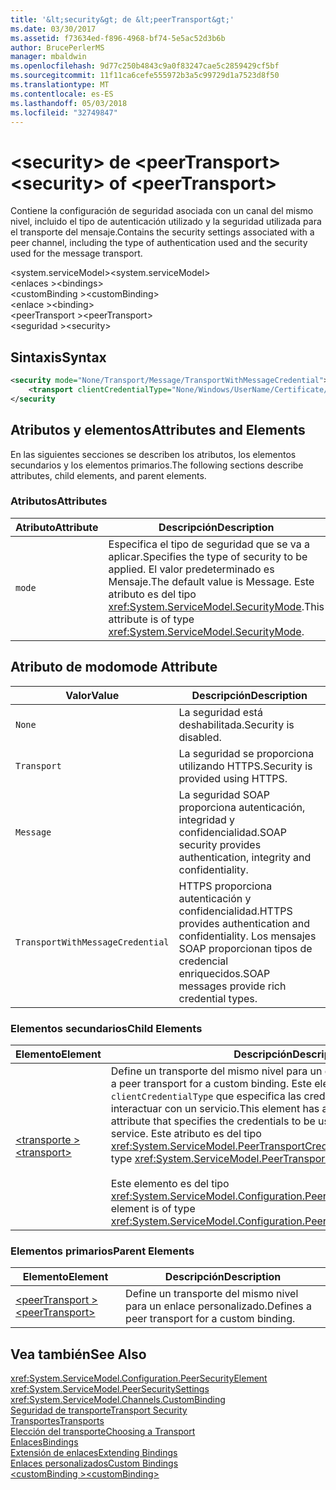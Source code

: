 ```yaml
---
title: '&lt;security&gt; de &lt;peerTransport&gt;'
ms.date: 03/30/2017
ms.assetid: f73634ed-f896-4968-bf74-5e5ac52d3b6b
author: BrucePerlerMS
manager: mbaldwin
ms.openlocfilehash: 9d77c250b4843c9a0f83247cae5c2859429cf5bf
ms.sourcegitcommit: 11f11ca6cefe555972b3a5c99729d1a7523d8f50
ms.translationtype: MT
ms.contentlocale: es-ES
ms.lasthandoff: 05/03/2018
ms.locfileid: "32749847"
---
```

# <a name="ltsecuritygt-of-ltpeertransportgt"></a><span data-ttu-id="ab098-102">&lt;security&gt; de &lt;peerTransport&gt;</span><span class="sxs-lookup"><span data-stu-id="ab098-102">&lt;security&gt; of &lt;peerTransport&gt;</span></span>
<span data-ttu-id="ab098-103">Contiene la configuración de seguridad asociada con un canal del mismo nivel, incluido el tipo de autenticación utilizado y la seguridad utilizada para el transporte del mensaje.</span><span class="sxs-lookup"><span data-stu-id="ab098-103">Contains the security settings associated with a peer channel, including the type of authentication used and the security used for the message transport.</span></span>  
  
 <span data-ttu-id="ab098-104">\<system.serviceModel></span><span class="sxs-lookup"><span data-stu-id="ab098-104">\<system.serviceModel></span></span>  
<span data-ttu-id="ab098-105">\<enlaces ></span><span class="sxs-lookup"><span data-stu-id="ab098-105">\<bindings></span></span>  
<span data-ttu-id="ab098-106">\<customBinding ></span><span class="sxs-lookup"><span data-stu-id="ab098-106">\<customBinding></span></span>  
<span data-ttu-id="ab098-107">\<enlace ></span><span class="sxs-lookup"><span data-stu-id="ab098-107">\<binding></span></span>  
<span data-ttu-id="ab098-108">\<peerTransport ></span><span class="sxs-lookup"><span data-stu-id="ab098-108">\<peerTransport></span></span>  
<span data-ttu-id="ab098-109">\<seguridad ></span><span class="sxs-lookup"><span data-stu-id="ab098-109">\<security></span></span>  
  
## <a name="syntax"></a><span data-ttu-id="ab098-110">Sintaxis</span><span class="sxs-lookup"><span data-stu-id="ab098-110">Syntax</span></span>  
  
```xml  
<security mode="None/Transport/Message/TransportWithMessageCredential">  
    <transport clientCredentialType="None/Windows/UserName/Certificate/CardSpace" />  
</security  
```  
  
## <a name="attributes-and-elements"></a><span data-ttu-id="ab098-111">Atributos y elementos</span><span class="sxs-lookup"><span data-stu-id="ab098-111">Attributes and Elements</span></span>  
 <span data-ttu-id="ab098-112">En las siguientes secciones se describen los atributos, los elementos secundarios y los elementos primarios.</span><span class="sxs-lookup"><span data-stu-id="ab098-112">The following sections describe attributes, child elements, and parent elements.</span></span>  
  
### <a name="attributes"></a><span data-ttu-id="ab098-113">Atributos</span><span class="sxs-lookup"><span data-stu-id="ab098-113">Attributes</span></span>  
  
|<span data-ttu-id="ab098-114">Atributo</span><span class="sxs-lookup"><span data-stu-id="ab098-114">Attribute</span></span>|<span data-ttu-id="ab098-115">Descripción</span><span class="sxs-lookup"><span data-stu-id="ab098-115">Description</span></span>|  
|---------------|-----------------|  
|`mode`|<span data-ttu-id="ab098-116">Especifica el tipo de seguridad que se va a aplicar.</span><span class="sxs-lookup"><span data-stu-id="ab098-116">Specifies the type of security to be applied.</span></span> <span data-ttu-id="ab098-117">El valor predeterminado es Mensaje.</span><span class="sxs-lookup"><span data-stu-id="ab098-117">The default value is Message.</span></span> <span data-ttu-id="ab098-118">Este atributo es del tipo <xref:System.ServiceModel.SecurityMode>.</span><span class="sxs-lookup"><span data-stu-id="ab098-118">This attribute is of type <xref:System.ServiceModel.SecurityMode>.</span></span>|  
  
## <a name="mode-attribute"></a><span data-ttu-id="ab098-119">Atributo de modo</span><span class="sxs-lookup"><span data-stu-id="ab098-119">mode Attribute</span></span>  
  
|<span data-ttu-id="ab098-120">Valor</span><span class="sxs-lookup"><span data-stu-id="ab098-120">Value</span></span>|<span data-ttu-id="ab098-121">Descripción</span><span class="sxs-lookup"><span data-stu-id="ab098-121">Description</span></span>|  
|-----------|-----------------|  
|`None`|<span data-ttu-id="ab098-122">La seguridad está deshabilitada.</span><span class="sxs-lookup"><span data-stu-id="ab098-122">Security is disabled.</span></span>|  
|`Transport`|<span data-ttu-id="ab098-123">La seguridad se proporciona utilizando HTTPS.</span><span class="sxs-lookup"><span data-stu-id="ab098-123">Security is provided using HTTPS.</span></span>|  
|`Message`|<span data-ttu-id="ab098-124">La seguridad SOAP proporciona autenticación, integridad y confidencialidad.</span><span class="sxs-lookup"><span data-stu-id="ab098-124">SOAP security provides authentication, integrity and confidentiality.</span></span>|  
|`TransportWithMessageCredential`|<span data-ttu-id="ab098-125">HTTPS proporciona autenticación y confidencialidad.</span><span class="sxs-lookup"><span data-stu-id="ab098-125">HTTPS provides authentication and confidentiality.</span></span> <span data-ttu-id="ab098-126">Los mensajes SOAP proporcionan tipos de credencial enriquecidos.</span><span class="sxs-lookup"><span data-stu-id="ab098-126">SOAP messages provide rich credential types.</span></span>|  
  
### <a name="child-elements"></a><span data-ttu-id="ab098-127">Elementos secundarios</span><span class="sxs-lookup"><span data-stu-id="ab098-127">Child Elements</span></span>  
  
|<span data-ttu-id="ab098-128">Elemento</span><span class="sxs-lookup"><span data-stu-id="ab098-128">Element</span></span>|<span data-ttu-id="ab098-129">Descripción</span><span class="sxs-lookup"><span data-stu-id="ab098-129">Description</span></span>|  
|-------------|-----------------|  
|[<span data-ttu-id="ab098-130">\<transporte ></span><span class="sxs-lookup"><span data-stu-id="ab098-130">\<transport></span></span>](../../../../../docs/framework/configure-apps/file-schema/wcf/transport-of-peertransport.md)|<span data-ttu-id="ab098-131">Define un transporte del mismo nivel para un enlace personalizado.</span><span class="sxs-lookup"><span data-stu-id="ab098-131">Defines a peer transport for a custom binding.</span></span> <span data-ttu-id="ab098-132">Este elemento tiene un atributo `clientCredentialType` que especifica las credenciales que se van a usar al interactuar con un servicio.</span><span class="sxs-lookup"><span data-stu-id="ab098-132">This element has a `clientCredentialType` attribute that specifies the credentials to be used when interacting with a service.</span></span> <span data-ttu-id="ab098-133">Este atributo es del tipo <xref:System.ServiceModel.PeerTransportCredentialType>.</span><span class="sxs-lookup"><span data-stu-id="ab098-133">This attribute is of type <xref:System.ServiceModel.PeerTransportCredentialType>.</span></span><br /><br /> <span data-ttu-id="ab098-134">Este elemento es del tipo <xref:System.ServiceModel.Configuration.PeerTransportSecurityElement>.</span><span class="sxs-lookup"><span data-stu-id="ab098-134">This element is of type <xref:System.ServiceModel.Configuration.PeerTransportSecurityElement>.</span></span>|  
  
### <a name="parent-elements"></a><span data-ttu-id="ab098-135">Elementos primarios</span><span class="sxs-lookup"><span data-stu-id="ab098-135">Parent Elements</span></span>  
  
|<span data-ttu-id="ab098-136">Elemento</span><span class="sxs-lookup"><span data-stu-id="ab098-136">Element</span></span>|<span data-ttu-id="ab098-137">Descripción</span><span class="sxs-lookup"><span data-stu-id="ab098-137">Description</span></span>|  
|-------------|-----------------|  
|[<span data-ttu-id="ab098-138">\<peerTransport ></span><span class="sxs-lookup"><span data-stu-id="ab098-138">\<peerTransport></span></span>](../../../../../docs/framework/configure-apps/file-schema/wcf/peertransport.md)|<span data-ttu-id="ab098-139">Define un transporte del mismo nivel para un enlace personalizado.</span><span class="sxs-lookup"><span data-stu-id="ab098-139">Defines a peer transport for a custom binding.</span></span>|  
  
## <a name="see-also"></a><span data-ttu-id="ab098-140">Vea también</span><span class="sxs-lookup"><span data-stu-id="ab098-140">See Also</span></span>  
 <xref:System.ServiceModel.Configuration.PeerSecurityElement>  
 <xref:System.ServiceModel.PeerSecuritySettings>  
 <xref:System.ServiceModel.Channels.CustomBinding>  
 [<span data-ttu-id="ab098-141">Seguridad de transporte</span><span class="sxs-lookup"><span data-stu-id="ab098-141">Transport Security</span></span>](../../../../../docs/framework/wcf/feature-details/transport-security.md)  
 [<span data-ttu-id="ab098-142">Transportes</span><span class="sxs-lookup"><span data-stu-id="ab098-142">Transports</span></span>](../../../../../docs/framework/wcf/feature-details/transports.md)  
 [<span data-ttu-id="ab098-143">Elección del transporte</span><span class="sxs-lookup"><span data-stu-id="ab098-143">Choosing a Transport</span></span>](../../../../../docs/framework/wcf/feature-details/choosing-a-transport.md)  
 [<span data-ttu-id="ab098-144">Enlaces</span><span class="sxs-lookup"><span data-stu-id="ab098-144">Bindings</span></span>](../../../../../docs/framework/wcf/bindings.md)  
 [<span data-ttu-id="ab098-145">Extensión de enlaces</span><span class="sxs-lookup"><span data-stu-id="ab098-145">Extending Bindings</span></span>](../../../../../docs/framework/wcf/extending/extending-bindings.md)  
 [<span data-ttu-id="ab098-146">Enlaces personalizados</span><span class="sxs-lookup"><span data-stu-id="ab098-146">Custom Bindings</span></span>](../../../../../docs/framework/wcf/extending/custom-bindings.md)  
 [<span data-ttu-id="ab098-147">\<customBinding ></span><span class="sxs-lookup"><span data-stu-id="ab098-147">\<customBinding></span></span>](../../../../../docs/framework/configure-apps/file-schema/wcf/custombinding.md)
